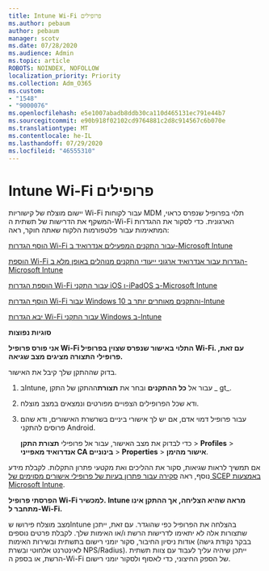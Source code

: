 ```yaml
---
title: Intune Wi-Fi פרופילים
ms.author: pebaum
author: pebaum
manager: scotv
ms.date: 07/28/2020
ms.audience: Admin
ms.topic: article
ROBOTS: NOINDEX, NOFOLLOW
localization_priority: Priority
ms.collection: Adm_O365
ms.custom:
- "1548"
- "9000076"
ms.openlocfilehash: e5e1007abadb8ddb30ca110d465131ec791e44b7
ms.sourcegitcommit: e90b918f02102cd9764881c2d8c914567c6b070e
ms.translationtype: MT
ms.contentlocale: he-IL
ms.lasthandoff: 07/29/2020
ms.locfileid: "46555310"
---
```

# <a name="intune-wi-fi-profiles"></a>Intune Wi-Fi פרופילים

יישום מוצלח של קישוריות Wi-Fi עבור לקוחות MDM תלוי בפרופיל שנפרס כראוי, המשקף את הדרישות של תשתית ה-Wi-Fi הארגונית. כדי לסקור את ההגדרות המתאימות עבור פלטפורמות הלקוח שאתה חוקר, ראה: 

[הוסף הגדרות Wi-Fi עבור התקנים המפעילים אנדרואיד ב-Microsoft Intune](https://docs.microsoft.com/intune/wi-fi-settings-android)

[הוספת Wi-Fi הגדרות עבור אנדרואיד ארגוני ייעודי התקנים מנוהלים באופן מלא ב-Microsoft Intune](https://docs.microsoft.com/intune/wi-fi-settings-android-enterprise)

[הוספת הגדרות Wi-Fi עבור התקני iOS ו-iPadOS ב-Microsoft Intune](https://docs.microsoft.com/intune/wi-fi-settings-ios)

[הוסף הגדרות Wi-Fi עבור Windows 10 והתקנים מאוחרים יותר ב-Intune](https://docs.microsoft.com/intune/wi-fi-settings-windows)

[יבא הגדרות Wi-Fi עבור התקני Windows ב-Intune](https://docs.microsoft.com/intune/wi-fi-settings-import-windows-8-1)

**סוגיות נפוצות**

**אני פורס פרופיל Wi-Fi התלוי באישור שנפרס שצוין בפרופיל Wi-Fi. עם זאת, פרופילי התצורה מציגים מצב שגיאה.**

בדוק שההתקן שלך קיבל את האישור.

1. בIntune, עבור אל **כל ההתקנים** ובחר את **תצורת**ההתקן של התקן _ gt_.

2. ודא שכל הפרופילים הצפויים מפורטים ונמצאים במצב מוצלח.

3. עבור פרופיל דמוי אדם, אם יש לך אישורי ביניים בשרשרת האישורים, ודא שהם פרוסים להתקני Android.

    כדי לבדוק את מצב האישור, עבור אל פרופילי **תצורת התקן**  >  **Profiles**  >  **אנדרואיד מאפייני CA בינוניים**  >  **Properties**  >  **אישור מהימן**.

אם תמשיך לראות שגיאות, סקור את ההליכים ואת מקטעי פתרון התקלות. לקבלת מידע נוסף, ראה [סקירה עבור פתרון בעיות של פרופילי אישורים מסוימים של SCEP באמצעות Microsoft Intune](https://support.microsoft.com/help/4457481/troubleshooting-scep-certificate-profile-deployment-in-intune).

**הפרסתי פרופיל Wi-Fi למכשיר. Intune מראה שהיא הצליחה, אך ההתקן אינו מתחבר ל-Wi-Fi.**

מצב מוצלח פירושו שIntune בהצלחה את הפרופיל כפי שהוגדר. עם זאת, ייתכן שתצורות אלה לא יתאימו לדרישות הרשת ו/או האימות שלך. לקבלת פרטים נוספים אודות ניסיון החיבור, סקור יומני רישום בתשתית ובשירות האימות (בבקר נקודת גישה לאינטרנט אלחוטי ובשרת NPS/Radius). ייתכן שיהיה עליך לעבוד עם צוות תשתית הרשת, או בספק ה-Wi-Fi של הספק החיצוני, כדי לאסוף ולסקור יומני רישום.